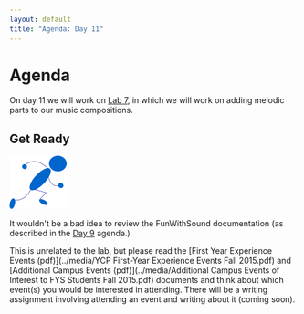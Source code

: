 ```yaml
---
layout: default
title: "Agenda: Day 11"
---
```


# Agenda

On day 11 we will work on [Lab 7](../labs/lab07.html), in which we will work on adding melodic parts to our music compositions.

## Get Ready

<img class="parimg" alt="Get ready" src="img/getready.png">

It wouldn't be a bad idea to review the FunWithSound documentation (as described in the [Day 9](day09.html) agenda.)

This is unrelated to the lab, but please read the [First Year Experience Events (pdf)](../media/YCP First-Year Experience Events Fall 2015.pdf) and [Additional Campus Events (pdf)](../media/Additional Campus Events of Interest to FYS Students Fall 2015.pdf) documents and think about which event(s) you would be interested in attending.  There will be a writing assignment involving attending an event and writing about it (coming soon).

<div class="clear"></div>
